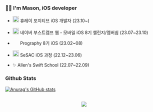 
### 👨‍💻 I'm Mason, iOS developer 

- <img src="https://github.com/qwerty3345/qwerty3345/assets/59835351/a0358135-1afe-4632-95c9-82446048f495" width="20" height="20"> 휴레이 포지티브 iOS 개발자 (23.10~)

- <img src="https://github.com/qwerty3345/qwerty3345/assets/59835351/559f0b71-10a5-4464-ac71-b9e541524170" width="20" height="20"> 네이버 부스트캠프 웹・모바일 iOS 8기 챌린지/멤버쉽 (23.07~23.10)

 - <img src="https://user-images.githubusercontent.com/59835351/227885774-2caae73b-5b1b-4e32-b837-649b51795d32.png" width="20" height="15"> Prography 8기 iOS (23.02~08)

  - <img src="https://user-images.githubusercontent.com/59835351/227887489-4c401507-f114-40ab-94b5-ae8d7c6936b7.png" width="20" height="20"> SeSAC iOS 과정 (22.12~23.06)

 - ✨ Allen's Swift School (22.07~22.09)

### Github Stats  
[![Anurag's GitHub stats](https://github-readme-stats.vercel.app/api?username=qwerty3345)](https://github.com/anuraghazra/github-readme-stats)
 
<br/>  

<div align="center">
<img src="https://komarev.com/ghpvc/?username=qwerty3345&&style=flat-square" align="center" />
</div>  

<br>
